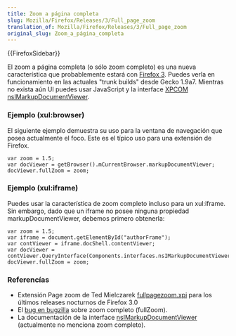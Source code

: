 ```yaml
---
title: Zoom a página completa
slug: Mozilla/Firefox/Releases/3/Full_page_zoom
translation_of: Mozilla/Firefox/Releases/3/Full_page_zoom
original_slug: Zoom_a_página_completa
---
```


{{FirefoxSidebar}}

El zoom a página completa (o sólo zoom completo) es una nueva característica que probablemente estará con [Firefox 3](es/Firefox_3_para_desarrolladores). Puedes verla en funcionamiento en las actuales "trunk builds" desde Gecko 1.9a7. Mientras no exista aún UI puedes usar JavaScript y la interface [XPCOM](es/XPCOM) [nsIMarkupDocumentViewer](https://www.xulplanet.com/references/xpcomref/ifaces/nsIMarkupDocumentViewer.html).

### Ejemplo (xul:browser)

El siguiente ejemplo demuestra su uso para la ventana de navegación que posea actualmente el foco. Este es el típico uso para una extensión de Firefox.

```
var zoom = 1.5;
var docViewer = getBrowser().mCurrentBrowser.markupDocumentViewer;
docViewer.fullZoom = zoom;
```

### Ejemplo (xul:iframe)

Puedes usar la característica de zoom completo incluso para un xul:iframe. Sin embargo, dado que un iframe no posee ninguna propiedad markupDocumentViewer, debemos primero obtenerla:

```
var zoom = 1.5;
var iframe = document.getElementById("authorFrame");
var contViewer = iframe.docShell.contentViewer;
var docViewer = contViewer.QueryInterface(Components.interfaces.nsIMarkupDocumentViewer);
docViewer.fullZoom = zoom;
```

### Referencías

- Extensión Page zoom de Ted Mielczarek [fullpagezoom.xpi](https://ted.mielczarek.org/code/mozilla/fullpagezoom.xpi) para los últimos releases nocturnos de Firefox 3.0
- El [bug en bugzilla](https://bugzilla.mozilla.org/show_bug.cgi?id=4821) sobre zoom completo (fullZoom).
- La documentación de la interface [nsIMarkupDocumentViewer](https://www.xulplanet.com/references/xpcomref/ifaces/nsIMarkupDocumentViewer.html) (actualmente no menciona zoom completo).
